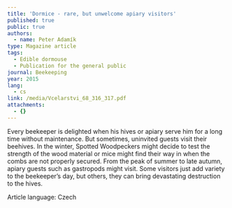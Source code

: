 ```yaml
---
title: 'Dormice - rare, but unwelcome apiary visitors'
published: true
public: true
authors:
  - name: Peter Adamík
type: Magazine article
tags:
  - Edible dormouse
  - Publication for the general public
journal: Beekeeping
year: 2015
lang:
  - cs
link: /media/Vcelarstvi_68_316_317.pdf
attachments:
  - {}
---
```

Every beekeeper is delighted when his hives or apiary serve him for a long time without maintenance. But sometimes, uninvited guests visit their beehives. In the winter, Spotted Woodpeckers might decide to test the strength of the wood material or mice might find their way in when the combs are not properly secured. From the peak of summer to late autumn, apiary guests such as gastropods might visit. Some visitors just add variety to the beekeeper’s day, but others, they can bring devastating destruction to the hives.

Article language: Czech
